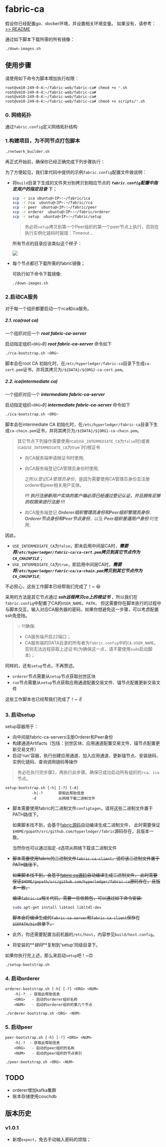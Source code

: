 # fabric-ca

假设你已经配置go、docker环境，并设置相关环境变量。
如果没有，请参考：[>> README](https://github.com/fnpac/fabric-samples-cn/blob/master/README.md)

通过如下脚本下载所需的所有镜像：

```bash
./down-images.sh
```

## 使用步骤

请使用如下命令为脚本增加执行权限：

```bash
root@vm10-249-0-4:~/fabric-web/fabric-ca# chmod +x *.sh
root@vm10-249-0-4:~/fabric-web/fabric-ca# 
root@vm10-249-0-4:~/fabric-web/fabric-ca# 
root@vm10-249-0-4:~/fabric-web/fabric-ca# chmod +x scripts/*.sh
```

### 0. 网络拓扑

通过`fabric.config`定义网络拓扑结构

### 1.构建项目，为不同节点打包脚本

```bash
./network_builder.sh
```

再正式开始前，确保你已经正确完成下列步骤执行：

为了方便起见，我们拿代码中提供的示例`fabric.config`配置文件做说明：
    
* 将`build`目录下生成的文件夹分别拷贝到相应节点的 **_`fabric.config`配置中指定用户的指定目录_** 下；
    
    ```bash
    scp -r ica ubuntu@<IP>:~/fabric/ica
    scp -r rca  ubuntu@<IP>:~/fabric/rca
    scp -r peer  ubuntu@<IP>:~/fabric/peer
    scp -r orderer  ubuntu@<IP>:~/fabric/orderer
    scp -r setup  ubuntu@<IP>:~/fabric/setup
    ```
    
    > 务必将`setup`拷贝到第一个Peer组织的第一个peer节点上执行，否则在执行实例化链码时报错：Timeout...
    
    所有节点的目录应该类似这个样子：
    
    ![](./ica-tree.png)
    
* 每个节点都已下载所需的fabric镜像；

    可执行如下命令下载镜像:
    
    ```bash
    ./down-images.sh
    ```

### 2.启动CA服务

对于每一个组织都要启动一个rca和ica服务。

##### 2.1. rca(root ca)

一个组织对应一个 **_root fabric-ca-server_**

启动指定组织`<ORG>`的 **_root fabric-ca-server_** 命令如下

```bash
./rca-bootstrap.sh <ORG>
```

脚本会在root CA 初始化时，在`/etc/hyperledger/fabric-ca`目录下生成`ca-cert.pem`证书，并将其拷贝为`/${DATA}/${ORG}-ca-cert.pem`。

##### 2.2. ica(intermediate ca)

一个组织对应一个 **_intermediate fabric-ca-server_**

启动指定组织`<ORG>`的 **_intermediate fabric-ca-server_** 命令如下

```bash
./ica-bootstrap.sh <ORG>
```

脚本会在intermediate CA 初始化时，在`/etc/hyperledger/fabric-ca`目录下生成`ca-chain.pem`证书，并将其拷贝为`/${DATA}/${ORG}-ca-chain.pem`。

>其它节点下列操作需要使用rca(`USE_INTERMEDIATE_CA`为`false`时)或者ica(`USE_INTERMEDIATE_CA`为true`时)根证书
>
>- 向CA服务端申请根证书时使用;
>- 向CA服务端登记CA管理员身份时使用;
>    
>    之所以*登记CA管理员身份*，是因为需要使用CA管理员身份去注册orderer和peer相关用户实体。
>    
>    **_!!! 执行注册新用户实体的客户端必须已经通过登记认证，并且拥有足够的权限来进行注册 !!!_**
>
>- 向CA服务端登记 **_Orderer组织管理员身份和Peer组织管理员身份_**、**_Orderer节点身份和Peer节点身份_**，以及 **_Peer组织普通用户身份_** 时使用;

因此，

- `USE_INTERMEDIATE_CA`为`false`，即未启用中间层CA时，**_需要将`/etc/hyperledger/fabric-ca/ca-cert.pem`拷贝到其它节点作为`CA_CHAINFILE`_**；
- `USE_INTERMEDIATE_CA`为`true`，即启用中间层CA时，**_需要将`/etc/hyperledger/fabric-ca/ca-chain.pem`拷贝到其它节点作为`CA_CHAINFILE`_**;

不必担心，这些工作脚本已经帮我们完成了！~ :laughing: 

采用的方法是其它节点通过 **_ssh远程拷贝ca上的根证书_** ，所以我们在`fabric.config`中配置了CA的`USER_NAME`、`PATH`，
但这需要你在脚本执行的过程中与脚本交互，输入对应CA服务器的密码，如果你想避免这一步骤，可以考虑配置ssh免登陆。 

> 💡 !!!确保:
> - CA服务端开启22端口；
> - CA服务端的DATA目录的所有者为`fabric.config`中的`CA.USER_NAME`，否则无法远程获取上述证书(为确保这一点，请不要使用`sudo`启动脚本)；

同样的，还有`setup`节点，不再赘述。

- `orderer`节点需要从`setup`节点获取创世区块
- `run`节点需要从`setup`节点获取应用通道配置交易文件、锚节点配置更新交易文件

这些工作脚本也已经帮我们完成了！~ ✌ 

### 3. 启动setup

setup容器用于：

- 向中间层fabric-ca-servers注册Orderer和Peer身份
- 构建通道Artifacts（包括：创世区块、应用通道配置交易文件、锚节点配置更新交易文件）
- 启动'run'容器，执行创建应用通道、加入应用通道、更新锚节点、安装链码、实例化链码、查询调用链码等操作

> 务必在执行完步骤2，再执行此步骤。确保已成功启动所有组织的`rca`、`ica`节点。

```text
setup-bootstrap.sh [-h] [-?] [-d]
            -h|-?       获取此帮助信息
            -d          从网络下载二进制文件
```

* 脚本需要使用fabric的二进制文件`configtxgen`，请将这些二进制文件置于PATH路径下。

    如果脚本找不到，会基于[fabric源码](https://github.com/hyperledger/fabric)自动编译生成二进制文件，
    此时需要保证`$HOME/gopath/src/github.com/hyperledger/fabric`源码存在，且版本一致。
    
    当然你也可以通过指定`-d`选项从网络下载该二进制文件

* ~~脚本需要使用fabric的二进制文件`fabric-ca-client`，请将该二进制文件置于PATH路径下~~。

    ~~如果脚本找不到，会基于[fabric ca源码](https://github.com/hyperledger/fabric-ca)自动编译生成二进制文件，
    此时需要保证`$HOME/gopath/src/github.com/hyperledger/fabric-ca`源码存在，且版本一致。~~

    ~~编译`fabric-ca`相关代码，需要一些依赖包，可以通过如下命令安装:~~

    ```bash
    sudo apt-get install libtool libltdl-dev
    ```

    ~~脚本会将编译生成的`fabric-ca-server`和`fabric-ca-client`保存在`$GOPATH/bin`目录下。~~

* 此外，你还需要配置当前机器的`/etc/host`，内容参见`build/host.config`。
* 将安装的**_链码_**复制到'setup'同级目录下。

如果你执行完上述，那么来启动`setup`吧！~😍

```bash
./setup-bootstrap.sh
```

### 4. 启动orderer

```text
orderer-bootstrap.sh [-h] [-?] <ORG> <NUM>
    -h|-?  - 获取此帮助信息
    <ORG>   - 启动的orderer组织名称
    <NUM>   - 启动的orderer组织的第几个节点
```

```bash
./orderer-bootstrap.sh <ORG> <NUM>
```

### 5. 启动peer

```text
peer-bootstrap.sh [-h] [-?] <ORG> <NUM>
    -h|-?  - 获取此帮助信息
    <ORG>   - 启动的peer组织的名称
    <NUM>   - 启动的peer组织的节点索引
```

```bash
./peer-bootstrap.sh <ORG> <NUM>
```

## TODO

- orderer增加kafka集群
- 账本存储使用couchdb

## 版本历史

### v1.0.1

* 新增`expect`，免去手动输入密码的烦恼；